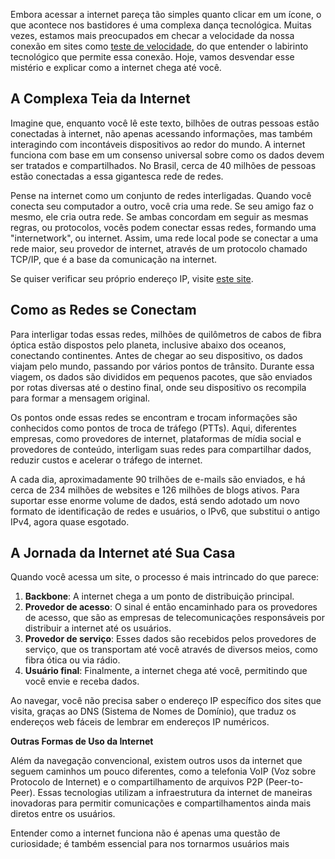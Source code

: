

Embora acessar a internet pareça tão simples quanto clicar em um ícone, o que acontece nos bastidores é uma complexa dança tecnológica. Muitas vezes, estamos mais preocupados em checar a velocidade da nossa conexão em sites como [teste de velocidade](https://www.minhaconexao.com.br/), do que entender o labirinto tecnológico que permite essa conexão. Hoje, vamos desvendar esse mistério e explicar como a internet chega até você.

## A Complexa Teia da Internet

Imagine que, enquanto você lê este texto, bilhões de outras pessoas estão conectadas à internet, não apenas acessando informações, mas também interagindo com incontáveis dispositivos ao redor do mundo. A internet funciona com base em um consenso universal sobre como os dados devem ser tratados e compartilhados. No Brasil, cerca de 40 milhões de pessoas estão conectadas a essa gigantesca rede de redes.

Pense na internet como um conjunto de redes interligadas. Quando você conecta seu computador a outro, você cria uma rede. Se seu amigo faz o mesmo, ele cria outra rede. Se ambas concordam em seguir as mesmas regras, ou protocolos, vocês podem conectar essas redes, formando uma "internetwork", ou internet. Assim, uma rede local pode se conectar a uma rede maior, seu provedor de internet, através de um protocolo chamado TCP/IP, que é a base da comunicação na internet.

Se quiser verificar seu próprio endereço IP, visite [este site](https://meuip.com/).

## Como as Redes se Conectam

Para interligar todas essas redes, milhões de quilômetros de cabos de fibra óptica estão dispostos pelo planeta, inclusive abaixo dos oceanos, conectando continentes. Antes de chegar ao seu dispositivo, os dados viajam pelo mundo, passando por vários pontos de trânsito. Durante essa viagem, os dados são divididos em pequenos pacotes, que são enviados por rotas diversas até o destino final, onde seu dispositivo os recompila para formar a mensagem original.

Os pontos onde essas redes se encontram e trocam informações são conhecidos como pontos de troca de tráfego (PTTs). Aqui, diferentes empresas, como provedores de internet, plataformas de mídia social e provedores de conteúdo, interligam suas redes para compartilhar dados, reduzir custos e acelerar o tráfego de internet.

A cada dia, aproximadamente 90 trilhões de e-mails são enviados, e há cerca de 234 milhões de websites e 126 milhões de blogs ativos. Para suportar esse enorme volume de dados, está sendo adotado um novo formato de identificação de redes e usuários, o IPv6, que substitui o antigo IPv4, agora quase esgotado.

## A Jornada da Internet até Sua Casa

Quando você acessa um site, o processo é mais intrincado do que parece:

1. **Backbone**: A internet chega a um ponto de distribuição principal.
2. **Provedor de acesso**: O sinal é então encaminhado para os provedores de acesso, que são as empresas de telecomunicações responsáveis por distribuir a internet até os usuários.
3. **Provedor de serviço**: Esses dados são recebidos pelos provedores de serviço, que os transportam até você através de diversos meios, como fibra ótica ou via rádio.
4. **Usuário final**: Finalmente, a internet chega até você, permitindo que você envie e receba dados.

Ao navegar, você não precisa saber o endereço IP específico dos sites que visita, graças ao DNS (Sistema de Nomes de Domínio), que traduz os endereços web fáceis de lembrar em endereços IP numéricos.

**Outras Formas de Uso da Internet**

Além da navegação convencional, existem outros usos da internet que seguem caminhos um pouco diferentes, como a telefonia VoIP (Voz sobre Protocolo de Internet) e o compartilhamento de arquivos P2P (Peer-to-Peer). Essas tecnologias utilizam a infraestrutura da internet de maneiras inovadoras para permitir comunicações e compartilhamentos ainda mais diretos entre os usuários.

Entender como a internet funciona não é apenas uma questão de curiosidade; é também essencial para nos tornarmos usuários mais
